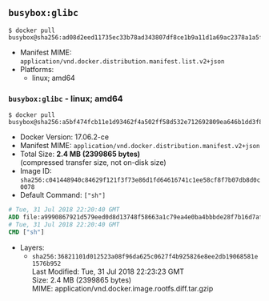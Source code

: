 ## `busybox:glibc`

```console
$ docker pull busybox@sha256:ad08d2eed11735ec33b78ad343807df8ce1b9a11d1a69ac2378a1a5f5dfaa32c
```

-	Manifest MIME: `application/vnd.docker.distribution.manifest.list.v2+json`
-	Platforms:
	-	linux; amd64

### `busybox:glibc` - linux; amd64

```console
$ docker pull busybox@sha256:a5bf474fcb11e1d93462f4a502ff58d532e712692809ea646b1dd3f8d8204a1a
```

-	Docker Version: 17.06.2-ce
-	Manifest MIME: `application/vnd.docker.distribution.manifest.v2+json`
-	Total Size: **2.4 MB (2399865 bytes)**  
	(compressed transfer size, not on-disk size)
-	Image ID: `sha256:c041448940c84629f121f3f73e86d1fd64616741c1ee58cf8f7b07db8d0c0078`
-	Default Command: `["sh"]`

```dockerfile
# Tue, 31 Jul 2018 22:20:40 GMT
ADD file:a9990867921d579eed0d8d13748f58663a1c79ea4e0ba4bbbde28f7b16d7af13 in / 
# Tue, 31 Jul 2018 22:20:40 GMT
CMD ["sh"]
```

-	Layers:
	-	`sha256:36821101d012523a08f96da625c0627f4b925826e8ee2db19068581e1576b952`  
		Last Modified: Tue, 31 Jul 2018 22:23:23 GMT  
		Size: 2.4 MB (2399865 bytes)  
		MIME: application/vnd.docker.image.rootfs.diff.tar.gzip
